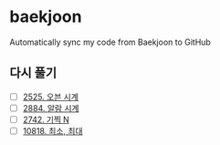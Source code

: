 # baekjoon
Automatically sync my code from Baekjoon to GitHub

## 다시 풀기
- [ ] [2525. 오븐 시계](https://www.acmicpc.net/problem/2525)
- [ ] [2884. 알람 시계](https://www.acmicpc.net/problem/2884)
- [ ] [2742. 기찍 N](https://www.acmicpc.net/problem/2742)
- [ ] [10818. 최소, 최대](https://www.acmicpc.net/problem/10818)
